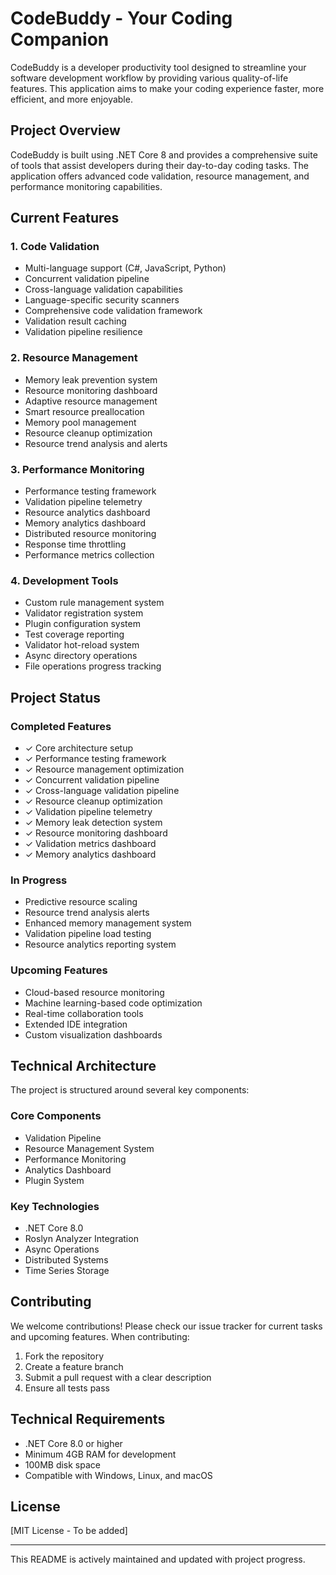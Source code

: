 # CodeBuddy - Your Coding Companion

CodeBuddy is a developer productivity tool designed to streamline your software development workflow by providing various quality-of-life features. This application aims to make your coding experience faster, more efficient, and more enjoyable.

## Project Overview

CodeBuddy is built using .NET Core 8 and provides a comprehensive suite of tools that assist developers during their day-to-day coding tasks. The application offers advanced code validation, resource management, and performance monitoring capabilities.

## Current Features

### 1. Code Validation
- Multi-language support (C#, JavaScript, Python)
- Concurrent validation pipeline
- Cross-language validation capabilities
- Language-specific security scanners
- Comprehensive code validation framework
- Validation result caching
- Validation pipeline resilience

### 2. Resource Management
- Memory leak prevention system
- Resource monitoring dashboard
- Adaptive resource management
- Smart resource preallocation
- Memory pool management
- Resource cleanup optimization
- Resource trend analysis and alerts

### 3. Performance Monitoring
- Performance testing framework
- Validation pipeline telemetry
- Resource analytics dashboard
- Memory analytics dashboard
- Distributed resource monitoring
- Response time throttling
- Performance metrics collection

### 4. Development Tools
- Custom rule management system
- Validator registration system
- Plugin configuration system
- Test coverage reporting
- Validator hot-reload system
- Async directory operations
- File operations progress tracking

## Project Status

### Completed Features
- ✓ Core architecture setup
- ✓ Performance testing framework
- ✓ Resource management optimization
- ✓ Concurrent validation pipeline
- ✓ Cross-language validation pipeline
- ✓ Resource cleanup optimization
- ✓ Validation pipeline telemetry
- ✓ Memory leak detection system
- ✓ Resource monitoring dashboard
- ✓ Validation metrics dashboard
- ✓ Memory analytics dashboard

### In Progress
- Predictive resource scaling
- Resource trend analysis alerts
- Enhanced memory management system
- Validation pipeline load testing
- Resource analytics reporting system

### Upcoming Features
- Cloud-based resource monitoring
- Machine learning-based code optimization
- Real-time collaboration tools
- Extended IDE integration
- Custom visualization dashboards

## Technical Architecture

The project is structured around several key components:

### Core Components
- Validation Pipeline
- Resource Management System
- Performance Monitoring
- Analytics Dashboard
- Plugin System

### Key Technologies
- .NET Core 8.0
- Roslyn Analyzer Integration
- Async Operations
- Distributed Systems
- Time Series Storage

## Contributing

We welcome contributions! Please check our issue tracker for current tasks and upcoming features. When contributing:

1. Fork the repository
2. Create a feature branch
3. Submit a pull request with a clear description
4. Ensure all tests pass

## Technical Requirements

- .NET Core 8.0 or higher
- Minimum 4GB RAM for development
- 100MB disk space
- Compatible with Windows, Linux, and macOS

## License

[MIT License - To be added]

---

This README is actively maintained and updated with project progress.